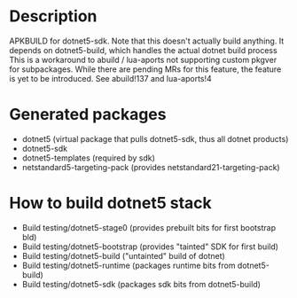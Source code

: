 # Description
APKBUILD for dotnet5-sdk. Note that this doesn't actually build anything.
It depends on dotnet5-build, which handles the actual dotnet build process
This is a workaround to abuild / lua-aports not supporting custom pkgver
for subpackages. While there are pending MRs for this feature, the feature
is yet to be introduced. See abuild!137 and lua-aports!4

# Generated packages
* dotnet5 (virtual package that pulls dotnet5-sdk, thus all dotnet products)
* dotnet5-sdk
* dotnet5-templates (required by sdk)
* netstandard5-targeting-pack (provides netstandard21-targeting-pack)
 
# How to build dotnet5 stack
* Build testing/dotnet5-stage0 (provides prebuilt bits for first bootstrap bld)
* Build testing/dotnet5-bootstrap (provides "tainted" SDK for first build)
* Build testing/dotnet5-build ("untainted" build of dotnet)
* Build testing/dotnet5-runtime (packages runtime bits from dotnet5-build)
* Build testing/dotnet5-sdk (packages sdk bits from dotnet5-build)
